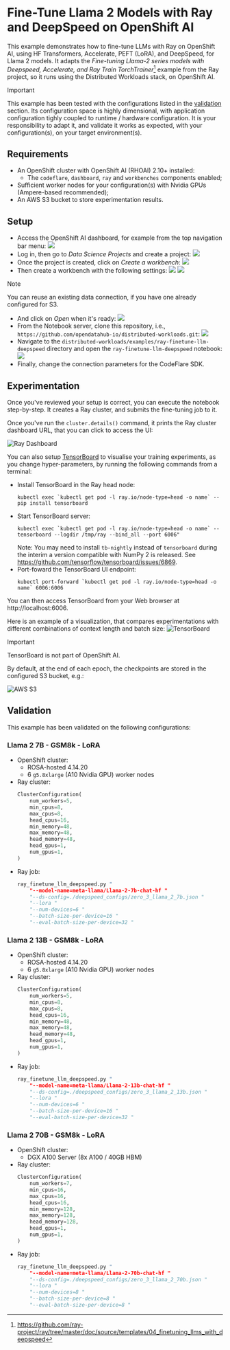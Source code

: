 # Fine-Tune Llama 2 Models with Ray and DeepSpeed on OpenShift AI

This example demonstrates how to fine-tune LLMs with Ray on OpenShift AI, using HF Transformers, Accelerate, PEFT (LoRA), and DeepSpeed, for Llama 2 models.
It adapts the _Fine-tuning Llama-2 series models with Deepspeed, Accelerate, and Ray Train TorchTrainer_[^1] example from the Ray project, so it runs using the Distributed Workloads stack, on OpenShift AI.

> [!IMPORTANT]
> This example has been tested with the configurations listed in the [validation](#validation) section.
> Its configuration space is highly dimensional, with application configuration tighly coupled to runtime / hardware configuration.
> It is your responsibility to adapt it, and validate it works as expected, with your configuration(s), on your target environment(s).

## Requirements

* An OpenShift cluster with OpenShift AI (RHOAI) 2.10+ installed:
  * The `codeflare`, `dashboard`, `ray` and `workbenches` components enabled;
* Sufficient worker nodes for your configuration(s) with Nvidia GPUs (Ampere-based recommended);
* An AWS S3 bucket to store experimentation results.

## Setup

* Access the OpenShift AI dashboard, for example from the top navigation bar menu:
![](./docs/01.png)
* Log in, then go to _Data Science Projects_ and create a project:
![](./docs/02.png)
* Once the project is created, click on _Create a workbench_:
![](./docs/03.png)
* Then create a workbench with the following settings:
![](./docs/04a.png)
![](./docs/04b.png)
> [!NOTE]
> You can reuse an existing data connection, if you have one already configured for S3.
* And click on _Open_ when it's ready:
![](./docs/05.png)
* From the Notebook server, clone this repository, i.e., `https://github.com/opendatahub-io/distributed-workloads.git`:
![](./docs/06.png)
* Navigate to the `distributed-workloads/examples/ray-finetune-llm-deepspeed` directory and open the `ray-finetune-llm-deepspeed` notebook:
![](./docs/07.png)
* Finally, change the connection parameters for the CodeFlare SDK.

## Experimentation

Once you've reviewed your setup is correct, you can execute the notebook step-by-step.
It creates a Ray cluster, and submits the fine-tuning job to it.

Once you've run the `cluster.details()` command, it prints the Ray cluster dashboard URL, that you can click to access the UI:

![Ray Dashboard](./docs/dashboard.png)

You can also setup [TensorBoard](https://github.com/tensorflow/tensorboard) to visualise your training experiments, as you change hyper-parameters, by running the following commands from a terminal:

* Install TensorBoard in the Ray head node:
    ```console
    kubectl exec `kubectl get pod -l ray.io/node-type=head -o name` -- pip install tensorboard
    ```
* Start TensorBoard server:
    ```console
    kubectl exec `kubectl get pod -l ray.io/node-type=head -o name` -- tensorboard --logdir /tmp/ray --bind_all --port 6006"
    ```
    Note: You may need to install `tb-nightly` instead of `tensorboard` during the interim a version compatible with NumPy 2 is released.
    See https://github.com/tensorflow/tensorboard/issues/6869.
* Port-foward the TensorBoard UI endpoint:
    ```console
    kubectl port-forward `kubectl get pod -l ray.io/node-type=head -o name` 6006:6006
    ```

You can then access TensorBoard from your Web browser at http://localhost:6006.

Here is an example of a visualization, that compares experimentations with different combinations of context length and batch size:
![TensorBoard](./docs/tensorboard.png)

> [!IMPORTANT]
> TensorBoard is not part of OpenShift AI.

By default, at the end of each epoch, the checkpoints are stored in the configured S3 bucket, e.g.:

![AWS S3](./docs/s3.png)

## Validation

This example has been validated on the following configurations:

### Llama 2 7B - GSM8k - LoRA

* OpenShift cluster:
  * ROSA-hosted 4.14.20
  * 6 `g5.8xlarge` (A10 Nvidia GPU) worker nodes
* Ray cluster:
    ```python
    ClusterConfiguration(
        num_workers=5,
        min_cpus=8,
        max_cpus=8,
        head_cpus=16,
        min_memory=48,
        max_memory=48,
        head_memory=48,
        head_gpus=1,
        num_gpus=1,
    )
    ```
* Ray job:
    ```python
    ray_finetune_llm_deepspeed.py "
        "--model-name=meta-llama/Llama-2-7b-chat-hf "
        "--ds-config=./deepspeed_configs/zero_3_llama_2_7b.json "
        "--lora "
        "--num-devices=6 "
        "--batch-size-per-device=16 "
        "--eval-batch-size-per-device=32 "
    ```

### Llama 2 13B - GSM8k - LoRA

* OpenShift cluster:
  * ROSA-hosted 4.14.20
  * 6 `g5.8xlarge` (A10 Nvidia GPU) worker nodes
* Ray cluster:
    ```python
    ClusterConfiguration(
        num_workers=5,
        min_cpus=8,
        max_cpus=8,
        head_cpus=16,
        min_memory=48,
        max_memory=48,
        head_memory=48,
        head_gpus=1,
        num_gpus=1,
    )
    ```
* Ray job:
    ```python
    ray_finetune_llm_deepspeed.py "
        "--model-name=meta-llama/Llama-2-13b-chat-hf "
        "--ds-config=./deepspeed_configs/zero_3_llama_2_13b.json "
        "--lora "
        "--num-devices=6 "
        "--batch-size-per-device=16 "
        "--eval-batch-size-per-device=32 "
    ```

### Llama 2 70B - GSM8k - LoRA

* OpenShift cluster:
  * DGX A100 Server (8x A100 / 40GB HBM)
* Ray cluster:
    ```python
    ClusterConfiguration(
        num_workers=7,
        min_cpus=16,
        max_cpus=16,
        head_cpus=16,
        min_memory=128,
        max_memory=128,
        head_memory=128,
        head_gpus=1,
        num_gpus=1,
    )
    ```
* Ray job:
    ```python
    ray_finetune_llm_deepspeed.py "
        "--model-name=meta-llama/Llama-2-70b-chat-hf "
        "--ds-config=./deepspeed_configs/zero_3_llama_2_70b.json "
        "--lora "
        "--num-devices=8 "
        "--batch-size-per-device=8 "
        "--eval-batch-size-per-device=8 "
    ```


[^1]: https://github.com/ray-project/ray/tree/master/doc/source/templates/04_finetuning_llms_with_deepspeed
